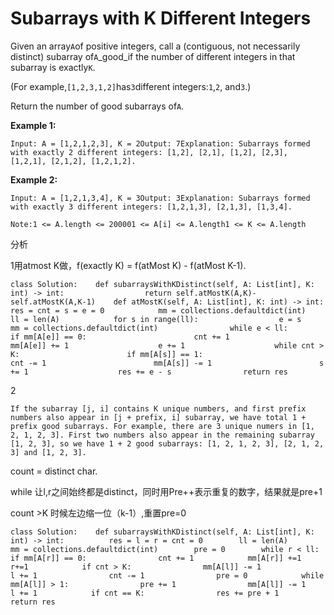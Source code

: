 # Subarrays with K Different Integers

Given an array`A`of positive integers, call a \(contiguous, not necessarily distinct\) subarray of`A`\_good\_if the number of different integers in that subarray is exactly`K`.

\(For example,`[1,2,3,1,2]`has`3`different integers:`1`,`2`, and`3`.\)

Return the number of good subarrays of`A`.

**Example 1:**

```text
Input: A = [1,2,1,2,3], K = 2Output: 7Explanation: Subarrays formed with exactly 2 different integers: [1,2], [2,1], [1,2], [2,3], [1,2,1], [2,1,2], [1,2,1,2].
```

**Example 2:**

```text
Input: A = [1,2,1,3,4], K = 3Output: 3Explanation: Subarrays formed with exactly 3 different integers: [1,2,1,3], [2,1,3], [1,3,4].
```

```text
Note:1 <= A.length <= 200001 <= A[i] <= A.length1 <= K <= A.length
```

分析

1用atmost K做，f\(exactly K\) = f\(atMost K\) - f\(atMost K-1\).

```text
class Solution:    def subarraysWithKDistinct(self, A: List[int], K: int) -> int:                  return self.atMostK(A,K)-self.atMostK(A,K-1)    def atMostK(self, A: List[int], K: int) -> int:            res = cnt = s = e = 0            mm = collections.defaultdict(int)            ll = len(A)            for s in range(ll):                  e = s                mm = collections.defaultdict(int)                while e < ll:                                    if mm[A[e]] == 0:                        cnt += 1                    mm[A[e]] += 1                    e += 1                    while cnt > K:                        if mm[A[s]] == 1:                            cnt -= 1                        mm[A[s]] -= 1                        s += 1                    res += e - s                return res
```

2

```text
If the subarray [j, i] contains K unique numbers, and first prefix numbers also appear in [j + prefix, i] subarray, we have total 1 + prefix good subarrays. For example, there are 3 unique numers in [1, 2, 1, 2, 3]. First two numbers also appear in the remaining subarray [1, 2, 3], so we have 1 + 2 good subarrays: [1, 2, 1, 2, 3], [2, 1, 2, 3] and [1, 2, 3].
```

count = distinct char.

while 让l,r之间始终都是distinct，同时用Pre++表示重复的数字，结果就是pre+1

count &gt;K 时候左边缩一位（k-1）,重置pre=0

```text
class Solution:    def subarraysWithKDistinct(self, A: List[int], K: int) -> int:          res = l = r = cnt = 0        ll = len(A)        mm = collections.defaultdict(int)        pre = 0        while r < ll:            if mm[A[r]] == 0:                cnt += 1            mm[A[r]] +=1            r+=1            if cnt > K:                mm[A[l]] -= 1                l += 1                cnt -= 1                pre = 0            while mm[A[l]] > 1:                pre += 1                mm[A[l]] -= 1                l += 1            if cnt == K:                res += pre + 1        return res
```

